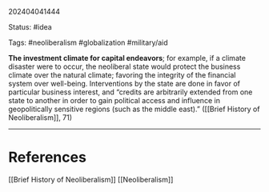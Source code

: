 202404041444

Status: #idea

Tags: #neoliberalism #globalization #military/aid

**The investment climate for capital endeavors**; for example, if a climate disaster were to occur, the neoliberal state would protect the business climate over the natural climate; favoring the integrity of the financial system over well-being. Interventions by the state are done in favor of particular business interest, and “credits are arbitrarily extended from one state to another in order to gain political access and influence in geopolitically sensitive regions (such as the middle east).” ([[Brief History of Neoliberalism]], 71)



---
# References
[[Brief History of Neoliberalism]]
[[Neoliberalism]]
